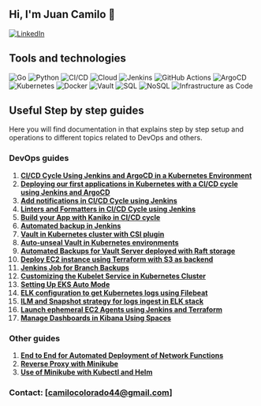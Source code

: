 ## Hi, I'm Juan Camilo 👋

[![LinkedIn](https://img.shields.io/badge/LinkedIn-000?style=for-the-badge&logo=linkedin&logoColor=white)](https://www.linkedin.com/in/juan-camilo-colorado-cardona-4114b823b/)

## Tools and technologies

![Go](https://img.shields.io/badge/Go-00ADD8?style=for-the-badge&logo=go&logoColor=white) ![Python](https://img.shields.io/badge/Python-3776AB?style=for-the-badge&logo=python&logoColor=white) ![CI/CD](https://img.shields.io/badge/CI%2FCD-239120?style=for-the-badge&logo=continuous-integration&logoColor=white) ![Cloud](https://img.shields.io/badge/Cloud-4285F4?style=for-the-badge&logo=google-cloud&logoColor=white) ![Jenkins](https://img.shields.io/badge/Jenkins-D24939?style=for-the-badge&logo=jenkins&logoColor=white) ![GitHub Actions](https://img.shields.io/badge/GitHub_Actions-2088FF?style=for-the-badge&logo=github-actions&logoColor=white) ![ArgoCD](https://img.shields.io/badge/ArgoCD-FE4B02?style=for-the-badge&logo=argo&logoColor=white) ![Kubernetes](https://img.shields.io/badge/Kubernetes-326CE5?style=for-the-badge&logo=kubernetes&logoColor=white) ![Docker](https://img.shields.io/badge/Docker-2496ED?style=for-the-badge&logo=docker&logoColor=white) ![Vault](https://img.shields.io/badge/Vault-000000?style=for-the-badge&logo=vault&logoColor=white) ![SQL](https://img.shields.io/badge/SQL-4479A1?style=for-the-badge&logo=database&logoColor=white) ![NoSQL](https://img.shields.io/badge/NoSQL-78C143?style=for-the-badge&logo=database&logoColor=white) ![Infrastructure as Code](https://img.shields.io/badge/IaC-623CE4?style=for-the-badge&logo=code&logoColor=white)  

## Useful Step by step guides

Here you will find documentation in that explains step by step setup and operations to different topics related to DevOps and others.

### DevOps guides

1. **[CI/CD Cycle Using Jenkins and ArgoCD in a Kubernetes Environment](https://github.com/juancamilocc/virtual_resources/wiki/configuration-cycle-cicd)**
2. **[Deploying our first applications in Kubernetes with a CI/CD cycle using Jenkins and ArgoCD](https://github.com/juancamilocc/virtual_resources/wiki/deploy-first-app-cicd-cycle)**
3. **[Add notifications in CI/CD Cycle using Jenkins](https://github.com/juancamilocc/virtual_resources/wiki/notifications-cicd-cycle)**
4. **[Linters and Formatters in CI/CD Cycle using Jenkins](https://github.com/juancamilocc/virtual_resources/wiki/linters-formatters-cicd-cycle)**
5. **[Build your App with Kaniko in CI/CD cycle](https://github.com/juancamilocc/virtual_resources/wiki/kaniko-use)**
6. **[Automated backup in Jenkins](https://github.com/juancamilocc/virtual_resources/wiki/backups-jenkins)**
7. **[Vault in Kubernetes cluster with CSI plugin](https://github.com/juancamilocc/virtual_resources/wiki/vault-kubernetes-with-csi)**
8. **[Auto-unseal Vault in Kubernetes environments](https://github.com/juancamilocc/virtual_resources/wiki/autounseal-vault)**
9. **[Automated Backups for Vault Server deployed with Raft storage](https://github.com/juancamilocc/virtual_resources/wiki/backups-vault)**
10. **[Deploy EC2 instance using Terraform with S3 as backend](https://github.com/juancamilocc/virtual_resources/wiki/deploy-ec2-using-terraform)**
11. **[Jenkins Job for Branch Backups](https://github.com/juancamilocc/virtual_resources/wiki/branch-backups)**
12. **[Customizing the Kubelet Service in Kubernetes Cluster](https://github.com/juancamilocc/virtual_resources/wiki/access-to-nodes)**
13. **[Setting Up EKS Auto Mode](https://github.com/juancamilocc/virtual_resources/wiki/eks-auto-mode)**
14. **[ELK configuration to get Kubernetes logs using Filebeat](https://github.com/juancamilocc/virtual_resources/wiki/elk-configuration-filebeat)**
15. **[ILM and Snapshot strategy for logs ingest in ELK stack](https://github.com/juancamilocc/virtual_resources/wiki/ilm-and-snapshots-in-elk)**
16. **[Launch ephemeral EC2 Agents using Jenkins and Terraform](https://github.com/juancamilocc/virtual_resources/wiki/launch-ephemeral-jenkins-agents)**
17. **[Manage Dashboards in Kibana Using Spaces](https://github.com/juancamilocc/virtual_resources/wiki/spaces-kibana-dashboards)**

### Other guides

1. **[End to End for Automated Deployment of Network Functions](https://github.com/juancamilocc/virtual_resources/wiki/end-to-end-network-func)**
2. **[Reverse Proxy with Minikube](https://github.com/juancamilocc/virtual_resources/wiki/reverse-proxy-minikube)**
3. **[Use of Minikube with Kubectl and Helm](https://github.com/juancamilocc/virtual_resources/wiki/use-minikube-kubectl-helm)**

### Contact: [camilocolorado44@gmail.com]
